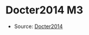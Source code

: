 <a name="material" />

# Docter2014 M3
<script type="application/ld+json">
  {
    "@context": "https://schema.org/",
    "@type": "ChemicalSubstance",
    "http://purl.org/dc/terms/conformsTo":
      {
        "@type": "CreativeWork",
        "@id": "https://bioschemas.org/profiles/ChemicalSubstance/0.4-RELEASE/"
      },
    "@id": "https://egonw.github.io/nanowiki/nanowiki336.html#material",
    "name": "Docter2014 M3",
    "sameAs": "http://127.0.0.1/mediawiki/index.php/Special:URIResolver/Docter2014_M3"
  }
</script>


* Source: [Docter2014](http://127.0.0.1/mediawiki/index.php/Special:URIResolver/Docter2014)
